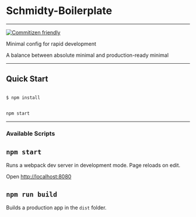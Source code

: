 # Schmidty-Boilerplate

---

[![Commitizen friendly](https://img.shields.io/badge/commitizen-friendly-brightgreen.svg)](http://commitizen.github.io/cz-cli/)


Minimal config for rapid development

A balance between absolute minimal and production-ready minimal

---

## Quick Start

```bash

$ npm install

```

```bash

npm start

```

---

### Available Scripts

## `npm start`

Runs a webpack dev server in development mode. Page reloads on edit.

Open [http://localhost:8080](http://localhost:8080)


## `npm run build`

Builds a production app in the `dist` folder.
